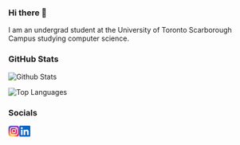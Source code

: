 ### Hi there 👋

I am an undergrad student at the University of Toronto Scarborough Campus studying computer science.

### GitHub Stats

![Github Stats](https://github-readme-stats-ux4w.vercel.app/api?username=conrad-mo&show_icons=true&count_private=true&theme=dark)

![Top Languages](https://github-readme-stats-ux4w.vercel.app/api/top-langs/?username=conrad-mo&layout=compact&langs_count=6&hide=css&theme=dark)

### Socials

<a href="https://www.instagram.com/conrad.mo/">
  <img align="left" alt="Conrad Mo's Instagram" width="22px" src="https://raw.githubusercontent.com/conrad-mo/conrad-mo/master/icons/instagram.png" />
</a>

<a href="https://www.linkedin.com/in/conradmo">
  <img align="left" alt="Conrad Mo's LinkedIN" width="22px" src="https://raw.githubusercontent.com/conrad-mo/conrad-mo/master/icons/linkedin.svg" />
</a>

<!--
**conrad-mo/conrad-mo** is a ✨ _special_ ✨ repository because its `README.md` (this file) appears on your GitHub profile.

Here are some ideas to get you started:

- 🔭 I’m currently working on ...
- 🌱 I’m currently learning ...
- 👯 I’m looking to collaborate on ...
- 🤔 I’m looking for help with ...
- 💬 Ask me about ...
- 📫 How to reach me: ...
- 😄 Pronouns: ...
- ⚡ Fun fact: ...
-->

